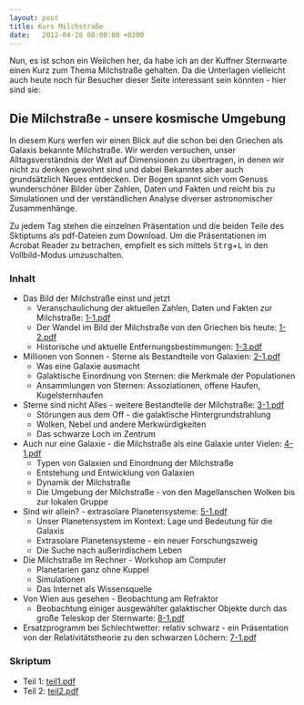 ```yaml
---
layout: post
title: Kurs Milchstraße
date:   2012-04-28 08:00:00 +0200
---
```


Nun, es ist schon ein Weilchen her, da habe ich an der Kuffner
Sternwarte einen Kurz zum Thema Milchstraße gehalten. Da die Unterlagen
vielleicht auch heute noch für Besucher dieser Seite interessant sein
könnten - hier sind sie:

Die Milchstraße - unsere kosmische Umgebung
-------------------------------------------

In diesem Kurs werfen wir einen Blick auf die schon bei den Griechen als
Galaxis bekannte Milchstraße. Wir werden versuchen, unser
Alltagsverständnis der Welt auf Dimensionen zu übertragen, in denen wir
nicht zu denken gewohnt sind und dabei Bekanntes aber auch grundsätzlich
Neues entdecken. Der Bogen spannt sich vom Genuss wunderschöner Bilder
über Zahlen, Daten und Fakten und reicht bis zu Simulationen und der
verständlichen Analyse diverser astronomischer Zusammenhänge.

Zu jedem Tag stehen die einzelnen Präsentation und die beiden Teile des
Sktiptums als pdf-Dateien zum Download. Um die Präsentationen im Acrobat
Reader zu betrachen, empfielt es sich mittels <kbd>Strg</kbd>+<kbd>L</kbd> in den
Vollbild-Modus umzuschalten.

### Inhalt

-   Das Bild der Milchstraße einst und jetzt
    -   Veranschaulichung der aktuellen Zahlen, Daten und Fakten zur
        Milchstraße: [1-1.pdf](/pdf/1-1.pdf)
    -   Der Wandel im Bild der Milchstraße von den Griechen bis heute:
        [1-2.pdf](/pdf/1-2.pdf)
    -   Historische und aktuelle Entfernungsbestimmungen: [1-3.pdf](/pdf/1-3.pdf)
-   Millionen von Sonnen - Sterne als Bestandteile von Galaxien:
    [2-1.pdf](/pdf/2-1.pdf)
    -   Was eine Galaxie ausmacht
    -   Galaktische Einordnung von Sternen: die Merkmale der
        Populationen
    -   Ansammlungen von Sternen: Assoziationen, offene Haufen,         Kugelsternhaufen
-   Sterne sind nicht Alles - weitere Bestandteile der Milchstraße:
    [3-1.pdf](/pdf/3-1.pdf)
    -   Störungen aus dem Off - die galaktische Hintergrundstrahlung
    -   Wolken, Nebel und andere Merkwürdigkeiten
    -   Das schwarze Loch im Zentrum
-   Auch nur eine Galaxie - die Milchstraße als eine Galaxie unter
    Vielen: [4-1.pdf](/pdf/4-1.pdf)
    -   Typen von Galaxien und Einordnung der Milchstraße
    -   Entstehung und Entwicklung von Galaxien
    -   Dynamik der Milchstraße
    -   Die Umgebung der Milchstraße - von den Magellanschen Wolken bis
        zur lokalen Gruppe
-   Sind wir allein? - extrasolare Planetensysteme: [5-1.pdf](/pdf/5-1.pdf)
    -   Unser Planetensystem im Kontext: Lage und Bedeutung für die
        Galaxis
    -   Extrasolare Planetensysteme - ein neuer Forschungszweig
    -   Die Suche nach außerirdischem Leben
-   Die Milchstraße im Rechner - Workshop am Computer
    -   Planetarien ganz ohne Kuppel
    -   Simulationen
    -   Das Internet als Wissensquelle
-   Von Wien aus gesehen - Beobachtung am Refraktor
    -   Beobachtung einiger ausgewählter galaktischer Objekte durch das
        große Teleskop der Sternwarte: [8-1.pdf](/pdf/8-1.pdf)
-   Ersatzprogramm bei Schlechtwetter: relativ schwarz - ein
    Präsentation von der Relativitätstheorie zu den schwarzen Löchern:
    [7-1.pdf](/pdf/7-1.pdf)

### Skriptum

-   Teil 1: [teil1.pdf](/pdf/teil1.pdf)
-   Teil 2: [teil2.pdf](/pdf/teil2.pdf)